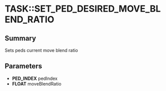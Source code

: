 # TASK::SET_PED_DESIRED_MOVE_BLEND_RATIO

## Summary
Sets peds current move blend ratio

## Parameters
* **PED_INDEX** pedIndex
* **FLOAT** moveBlendRatio